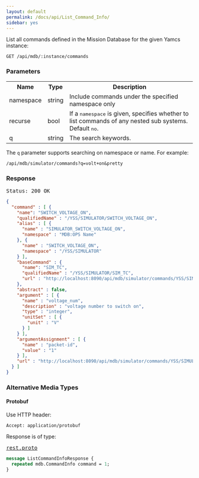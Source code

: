 ```yaml
---
layout: default
permalink: /docs/api/List_Command_Info/
sidebar: yes
---
```


List all commands defined in the Mission Database for the given Yamcs instance:

    GET /api/mdb/:instance/commands

### Parameters

<table class="inline">
  <tr>
    <th>Name</th>
    <th>Type</th>
    <th>Description</th>
  </tr>
  <tr>
    <td class="code">namespace</td>
    <td class="code">string</td>
    <td>Include commands under the specified namespace only</td>
  </tr>
  <tr>
    <td class="code">recurse</td>
    <td class="code">bool</td>
    <td>If a <tt>namespace</tt> is given, specifies whether to list commands of any nested sub systems. Default <tt>no</tt>.</td>
  </tr>
  <tr>
    <td class="code">q</td>
    <td class="code">string</td>
    <td>The search keywords.</td>
  </tr>
</table>

The `q` parameter supports searching on namespace or name. For example:

    /api/mdb/simulator/commands?q=volt+on&pretty 


### Response

<pre class="header">Status: 200 OK</pre>
```json
{
  "command" : [ {
    "name": "SWITCH_VOLTAGE_ON",
    "qualifiedName" : "/YSS/SIMULATOR/SWITCH_VOLTAGE_ON",
    "alias" : [ {
      "name" : "SIMULATOR_SWITCH_VOLTAGE_ON",
      "namespace" : "MDB:OPS Name"
    }, {
      "name" : "SWITCH_VOLTAGE_ON",
      "namespace" : "/YSS/SIMULATOR"
    } ],
    "baseCommand" : {
      "name": "SIM_TC",
      "qualifiedName" : "/YSS/SIMULATOR/SIM_TC",
      "url" : "http://localhost:8090/api/mdb/simulator/commands/YSS/SIMULATOR/SIM_TC"
    },
    "abstract" : false,
    "argument" : [ {
      "name" : "voltage_num",
      "description" : "voltage number to switch on",
      "type" : "integer",
      "unitSet" : [ {
        "unit" : "V"
      } ]
    } ],
    "argumentAssignment" : [ {
      "name" : "packet-id",
      "value" : "1"
    } ],
    "url" : "http://localhost:8090/api/mdb/simulator/commands/YSS/SIMULATOR/SWITCH_VOLTAGE_ON"
  } ]
}
```


### Alternative Media Types

#### Protobuf

Use HTTP header:

    Accept: application/protobuf
    
Response is of type:

<pre class="r header"><a href="/docs/api/rest.proto/">rest.proto</a></pre>

```proto
message ListCommandInfoResponse {
  repeated mdb.CommandInfo command = 1;
}
```

